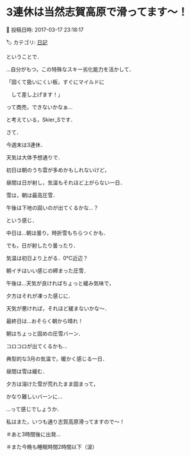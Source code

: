 # 3連休は当然志賀高原で滑ってます～！

📅 投稿日時: 2017-03-17 23:18:17

🏷️ カテゴリ: [日記](cc4b5682fb7b8b144980957a978653fb0.md)

ということで．


…自分がもつ，この特殊なスキー劣化能力を活かして．


「固くて扱いにくい板，すぐにマイルドに


　して差し上げます！」


って商売，できないかなぁ…


と考えている，Skier_Sです．





さて．


今週末は3連休．





天気は大体予想通りで．





初日は朝のうち雲が多めかもしれないけど，


昼間は日が射し，気温もそれほど上がらない一日．


雪は，朝は最高圧雪．


午後は下地の固いのが出てくるかな…？


という感じ．





中日は…朝は曇り，時折雪もちらつくかも．


でも，日が射したり曇ったり．


気温は初日より上がる．0℃近辺？


朝イチはいい感じの締まった圧雪．


午後は…天気が良ければちょっと緩み気味で，


夕方はそれが凍った感じに．


天気が悪ければ，それほど緩まないかな～．





最終日は…おそらく朝から晴れ！


朝はちょっと固めの圧雪バーン．


コロコロが出てくるかも…


典型的な3月の気温で，暖かく感じる一日．


昼間は雪は緩む．


夕方は溶けた雪が荒れたまま固まって，


かなり難しいバーンに…





…って感じでしょうか．





私はまた，いつも通り志賀高原滑ってますので～！





＃あと3時間後に出発…


＃また今晩も睡眠時間2時間以下（涙）
